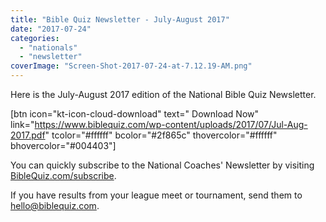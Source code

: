 ```yaml
---
title: "Bible Quiz Newsletter - July-August 2017"
date: "2017-07-24"
categories: 
  - "nationals"
  - "newsletter"
coverImage: "Screen-Shot-2017-07-24-at-7.12.19-AM.png"
---
```


Here is the July-August 2017 edition of the National Bible Quiz Newsletter.

\[btn icon="kt-icon-cloud-download" text=" Download Now" link="https://www.biblequiz.com/wp-content/uploads/2017/07/Jul-Aug-2017.pdf" tcolor="#ffffff" bcolor="#2f865c" thovercolor="#ffffff" bhovercolor="#004403"\]

You can quickly subscribe to the National Coaches' Newsletter by visiting [BibleQuiz.com/subscribe](https://www.biblequiz.com/subscribe).

If you have results from your league meet or tournament, send them to [hello@biblequiz.com](mailto:hello@biblequiz.com).
